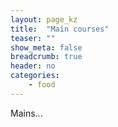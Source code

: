 ```yaml
---
layout: page_kz
title:  "Main courses"
teaser: ""
show_meta: false
breadcrumb: true
header: no
categories:
    - food
---
```


Mains...